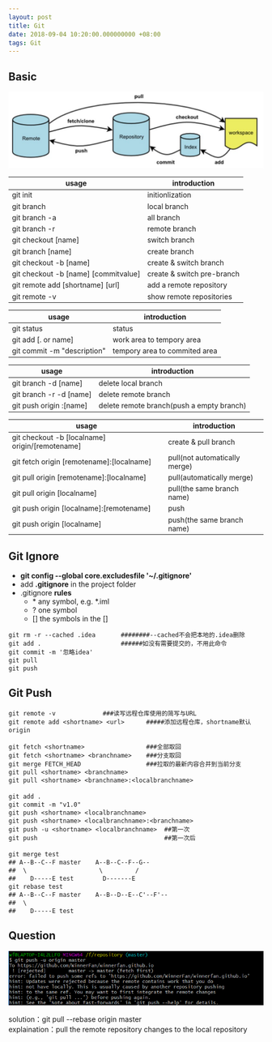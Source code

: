 ```yaml
---
layout: post
title: Git
date: 2018-09-04 10:20:00.000000000 +08:00
tags: Git
---
```


## Basic 


![avatar](/assets/images/20180904/1.png) 

| usage | introduction |
| ------ | ------ |
| git init | initionlization |
| git branch | local branch |
| git branch -a | all branch |
| git branch -r | remote branch |
| git checkout [name] | switch branch |
| git branch [name] | create branch |
| git checkout -b [name] | create & switch branch |
| git checkout -b [name] [commitvalue]| create & switch pre-branch |
| git remote add [shortname] [url] | add a remote repository |
| git remote -v | show remote repositories |

| usage | introduction |
| ------ | ------ |
| git status | status |
| git add [. or name] | work area to tempory area |
| git commit -m "description" | tempory area to commited area |

| usage | introduction |
| ------ | ------ |
| git branch -d [name] | delete local branch |
| git branch -r -d [name] | delete remote branch |
| git push origin :[name] | delete remote branch(push a empty branch) |

| usage | introduction |
| ------ | ------ |
| git checkout -b [localname] origin/[remotename] | create & pull branch |
| git fetch origin [remotename]:[localname] | pull(not automatically merge) |
| git pull origin [remotename]:[localname] | pull(automatically merge) |
| git pull origin [localname] | pull(the same branch name) |
| git push origin [localname]:[remotename] | push |
| git push origin [localname] | push(the same branch name) |


## Git Ignore

- **git config --global core.excludesfile '~/.gitignore'**
- add **.gitignore** in the project folder
- .gitignore **rules** 
    - \* any symbol, e.g. *.iml
    - ? one symbol
    - [] the symbols in the []
    
```
git rm -r --cached .idea       ########--cached不会把本地的.idea删除
git add .                      ######如没有需要提交的，不用此命令
git commit -m '忽略idea'
git pull
git push
```
## Git Push

```
git remote -v             ###读写远程仓库使用的简写与URL
git remote add <shortname> <url>      #####添加远程仓库，shortname默认origin

git fetch <shortname>                 ###全部取回
git fetch <shortname> <branchname>    ###分支取回
git merge FETCH_HEAD                  ###拉取的最新内容合并到当前分支
git pull <shortname> <branchname>
git pull <shortname> <branchname>:<localbranchname>

git add .
git commit -m "v1.0"
git push <shortname> <localbranchname>
git push <shortname> <localbranchname>:<branchname>
git push -u <shortname> <localbranchname>  ##第一次
git push                                   ##第一次后

git merge test
## A--B--C--F master    A--B--C--F--G--
##  \                    \         /
##    D-----E test        D-------E
git rebase test
## A--B--C--F master    A--B--D--E--C'--F'--
##  \					 
##    D-----E test

```
## Question  

![avatar](/assets/images/20180904/2.png)  

solution：git pull --rebase origin master  
explaination：pull the remote repository changes to the local repository  


[jekyll-docs]: http://jekyllrb.com/docs/home
[jekyll-gh]:   https://github.com/jekyll/jekyll
[jekyll-talk]: https://talk.jekyllrb.com/